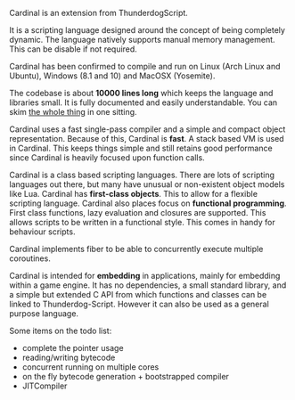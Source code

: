 Cardinal is an extension from ThunderdogScript. 

It is a scripting language designed around the concept of being completely dynamic. 
The language natively supports manual memory management. This can be disable if not required.

Cardinal has been confirmed to compile and run on Linux (Arch Linux and Ubuntu), Windows (8.1 and 10) and MacOSX (Yosemite). 

The codebase is about **10000 lines long** which keeps the language and libraries small.
It is fully documented and easily understandable. You can skim [the whole thing][src] in one sitting.

Cardinal uses a fast single-pass compiler and a simple and compact object representation. 
Because of this, Cardinal is **fast**. A stack based VM is used in Cardinal. This keeps things simple and still retains
good performance since Cardinal is heavily focused upon function calls.

Cardinal is a class based scripting languages. There are lots of scripting languages out there,
but many have unusual or non-existent object models like Lua. Cardinal has **first-class objects**. 
This to allow for a flexible scripting language.
Cardinal also places focus on **functional programming**. First class functions,  lazy evaluation and closures are supported. This allows scripts to 
be written in a functional style. This comes in handy for behaviour scripts.

Cardinal implements fiber to be able to concurrently execute multiple coroutines.

Cardinal is intended for **embedding** in applications, mainly for embedding within a game engine. 
It has no dependencies, a small standard library, and a simple but extended C API from 
which functions and classes can be linked to Thunderdog-Script. However it can also be used as a general purpose language.

Some items on the todo list:
- complete the pointer usage
- reading/writing bytecode
- concurrent running on multiple cores
- on the fly bytecode generation + bootstrapped compiler
- JITCompiler


[src]: https://github.com/TheAxeC/Cardinal/tree/master/src